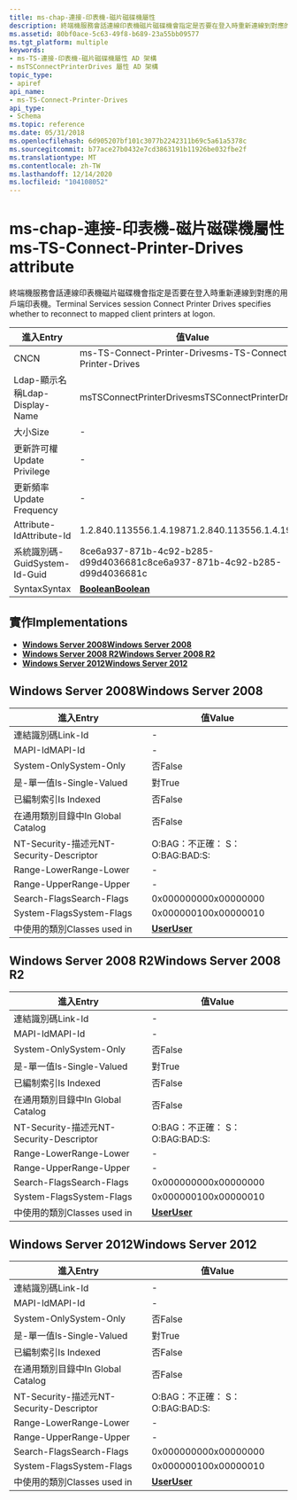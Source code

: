 ```yaml
---
title: ms-chap-連接-印表機-磁片磁碟機屬性
description: 終端機服務會話連線印表機磁片磁碟機會指定是否要在登入時重新連線到對應的用戶端印表機。
ms.assetid: 80bf0ace-5c63-49f8-b689-23a55bb09577
ms.tgt_platform: multiple
keywords:
- ms-TS-連接-印表機-磁片磁碟機屬性 AD 架構
- msTSConnectPrinterDrives 屬性 AD 架構
topic_type:
- apiref
api_name:
- ms-TS-Connect-Printer-Drives
api_type:
- Schema
ms.topic: reference
ms.date: 05/31/2018
ms.openlocfilehash: 6d905207bf101c3077b2242311b69c5a61a5378c
ms.sourcegitcommit: b77ace27b0432e7cd3863191b11926be032fbe2f
ms.translationtype: MT
ms.contentlocale: zh-TW
ms.lasthandoff: 12/14/2020
ms.locfileid: "104108052"
---
```

# <a name="ms-ts-connect-printer-drives-attribute"></a><span data-ttu-id="bfc98-105">ms-chap-連接-印表機-磁片磁碟機屬性</span><span class="sxs-lookup"><span data-stu-id="bfc98-105">ms-TS-Connect-Printer-Drives attribute</span></span>

<span data-ttu-id="bfc98-106">終端機服務會話連線印表機磁片磁碟機會指定是否要在登入時重新連線到對應的用戶端印表機。</span><span class="sxs-lookup"><span data-stu-id="bfc98-106">Terminal Services session Connect Printer Drives specifies whether to reconnect to mapped client printers at logon.</span></span>



| <span data-ttu-id="bfc98-107">進入</span><span class="sxs-lookup"><span data-stu-id="bfc98-107">Entry</span></span> | <span data-ttu-id="bfc98-108">值</span><span class="sxs-lookup"><span data-stu-id="bfc98-108">Value</span></span> |
|-------------------|--------------------------------------|
| <span data-ttu-id="bfc98-109">CN</span><span class="sxs-lookup"><span data-stu-id="bfc98-109">CN</span></span>                | <span data-ttu-id="bfc98-110">ms-TS-Connect-Printer-Drives</span><span class="sxs-lookup"><span data-stu-id="bfc98-110">ms-TS-Connect-Printer-Drives</span></span>         |
| <span data-ttu-id="bfc98-111">Ldap-顯示名稱</span><span class="sxs-lookup"><span data-stu-id="bfc98-111">Ldap-Display-Name</span></span> | <span data-ttu-id="bfc98-112">msTSConnectPrinterDrives</span><span class="sxs-lookup"><span data-stu-id="bfc98-112">msTSConnectPrinterDrives</span></span>             |
| <span data-ttu-id="bfc98-113">大小</span><span class="sxs-lookup"><span data-stu-id="bfc98-113">Size</span></span>              | \-                                   |
| <span data-ttu-id="bfc98-114">更新許可權</span><span class="sxs-lookup"><span data-stu-id="bfc98-114">Update Privilege</span></span>  | \-                                   |
| <span data-ttu-id="bfc98-115">更新頻率</span><span class="sxs-lookup"><span data-stu-id="bfc98-115">Update Frequency</span></span>  | \-                                   |
| <span data-ttu-id="bfc98-116">Attribute-Id</span><span class="sxs-lookup"><span data-stu-id="bfc98-116">Attribute-Id</span></span>      | <span data-ttu-id="bfc98-117">1.2.840.113556.1.4.1987</span><span class="sxs-lookup"><span data-stu-id="bfc98-117">1.2.840.113556.1.4.1987</span></span>              |
| <span data-ttu-id="bfc98-118">系統識別碼-Guid</span><span class="sxs-lookup"><span data-stu-id="bfc98-118">System-Id-Guid</span></span>    | <span data-ttu-id="bfc98-119">8ce6a937-871b-4c92-b285-d99d4036681c</span><span class="sxs-lookup"><span data-stu-id="bfc98-119">8ce6a937-871b-4c92-b285-d99d4036681c</span></span> |
| <span data-ttu-id="bfc98-120">Syntax</span><span class="sxs-lookup"><span data-stu-id="bfc98-120">Syntax</span></span>            | [<span data-ttu-id="bfc98-121">**Boolean**</span><span class="sxs-lookup"><span data-stu-id="bfc98-121">**Boolean**</span></span>](s-boolean.md)         |



## <a name="implementations"></a><span data-ttu-id="bfc98-122">實作</span><span class="sxs-lookup"><span data-stu-id="bfc98-122">Implementations</span></span>

-   [<span data-ttu-id="bfc98-123">**Windows Server 2008**</span><span class="sxs-lookup"><span data-stu-id="bfc98-123">**Windows Server 2008**</span></span>](#windows-server-2008)
-   [<span data-ttu-id="bfc98-124">**Windows Server 2008 R2**</span><span class="sxs-lookup"><span data-stu-id="bfc98-124">**Windows Server 2008 R2**</span></span>](#windows-server-2008-r2)
-   [<span data-ttu-id="bfc98-125">**Windows Server 2012**</span><span class="sxs-lookup"><span data-stu-id="bfc98-125">**Windows Server 2012**</span></span>](#windows-server-2012)

## <a name="windows-server-2008"></a><span data-ttu-id="bfc98-126">Windows Server 2008</span><span class="sxs-lookup"><span data-stu-id="bfc98-126">Windows Server 2008</span></span>



| <span data-ttu-id="bfc98-127">進入</span><span class="sxs-lookup"><span data-stu-id="bfc98-127">Entry</span></span> | <span data-ttu-id="bfc98-128">值</span><span class="sxs-lookup"><span data-stu-id="bfc98-128">Value</span></span> |
|------------------------|-----------------------------------|
| <span data-ttu-id="bfc98-129">連結識別碼</span><span class="sxs-lookup"><span data-stu-id="bfc98-129">Link-Id</span></span>                | \-                                |
| <span data-ttu-id="bfc98-130">MAPI-Id</span><span class="sxs-lookup"><span data-stu-id="bfc98-130">MAPI-Id</span></span>                | \-                                |
| <span data-ttu-id="bfc98-131">System-Only</span><span class="sxs-lookup"><span data-stu-id="bfc98-131">System-Only</span></span>            | <span data-ttu-id="bfc98-132">否</span><span class="sxs-lookup"><span data-stu-id="bfc98-132">False</span></span>                             |
| <span data-ttu-id="bfc98-133">是-單一值</span><span class="sxs-lookup"><span data-stu-id="bfc98-133">Is-Single-Valued</span></span>       | <span data-ttu-id="bfc98-134">對</span><span class="sxs-lookup"><span data-stu-id="bfc98-134">True</span></span>                              |
| <span data-ttu-id="bfc98-135">已編制索引</span><span class="sxs-lookup"><span data-stu-id="bfc98-135">Is Indexed</span></span>             | <span data-ttu-id="bfc98-136">否</span><span class="sxs-lookup"><span data-stu-id="bfc98-136">False</span></span>                             |
| <span data-ttu-id="bfc98-137">在通用類別目錄中</span><span class="sxs-lookup"><span data-stu-id="bfc98-137">In Global Catalog</span></span>      | <span data-ttu-id="bfc98-138">否</span><span class="sxs-lookup"><span data-stu-id="bfc98-138">False</span></span>                             |
| <span data-ttu-id="bfc98-139">NT-Security-描述元</span><span class="sxs-lookup"><span data-stu-id="bfc98-139">NT-Security-Descriptor</span></span> | <span data-ttu-id="bfc98-140">O:BAG：不正確： S：</span><span class="sxs-lookup"><span data-stu-id="bfc98-140">O:BAG:BAD:S:</span></span>                      |
| <span data-ttu-id="bfc98-141">Range-Lower</span><span class="sxs-lookup"><span data-stu-id="bfc98-141">Range-Lower</span></span>            | \-                                |
| <span data-ttu-id="bfc98-142">Range-Upper</span><span class="sxs-lookup"><span data-stu-id="bfc98-142">Range-Upper</span></span>            | \-                                |
| <span data-ttu-id="bfc98-143">Search-Flags</span><span class="sxs-lookup"><span data-stu-id="bfc98-143">Search-Flags</span></span>           | <span data-ttu-id="bfc98-144">0x00000000</span><span class="sxs-lookup"><span data-stu-id="bfc98-144">0x00000000</span></span>                        |
| <span data-ttu-id="bfc98-145">System-Flags</span><span class="sxs-lookup"><span data-stu-id="bfc98-145">System-Flags</span></span>           | <span data-ttu-id="bfc98-146">0x00000010</span><span class="sxs-lookup"><span data-stu-id="bfc98-146">0x00000010</span></span>                        |
| <span data-ttu-id="bfc98-147">中使用的類別</span><span class="sxs-lookup"><span data-stu-id="bfc98-147">Classes used in</span></span>        | [<span data-ttu-id="bfc98-148">**User**</span><span class="sxs-lookup"><span data-stu-id="bfc98-148">**User**</span></span>](c-user.md)<br/> |



## <a name="windows-server-2008-r2"></a><span data-ttu-id="bfc98-149">Windows Server 2008 R2</span><span class="sxs-lookup"><span data-stu-id="bfc98-149">Windows Server 2008 R2</span></span>



| <span data-ttu-id="bfc98-150">進入</span><span class="sxs-lookup"><span data-stu-id="bfc98-150">Entry</span></span> | <span data-ttu-id="bfc98-151">值</span><span class="sxs-lookup"><span data-stu-id="bfc98-151">Value</span></span> |
|------------------------|-----------------------------------|
| <span data-ttu-id="bfc98-152">連結識別碼</span><span class="sxs-lookup"><span data-stu-id="bfc98-152">Link-Id</span></span>                | \-                                |
| <span data-ttu-id="bfc98-153">MAPI-Id</span><span class="sxs-lookup"><span data-stu-id="bfc98-153">MAPI-Id</span></span>                | \-                                |
| <span data-ttu-id="bfc98-154">System-Only</span><span class="sxs-lookup"><span data-stu-id="bfc98-154">System-Only</span></span>            | <span data-ttu-id="bfc98-155">否</span><span class="sxs-lookup"><span data-stu-id="bfc98-155">False</span></span>                             |
| <span data-ttu-id="bfc98-156">是-單一值</span><span class="sxs-lookup"><span data-stu-id="bfc98-156">Is-Single-Valued</span></span>       | <span data-ttu-id="bfc98-157">對</span><span class="sxs-lookup"><span data-stu-id="bfc98-157">True</span></span>                              |
| <span data-ttu-id="bfc98-158">已編制索引</span><span class="sxs-lookup"><span data-stu-id="bfc98-158">Is Indexed</span></span>             | <span data-ttu-id="bfc98-159">否</span><span class="sxs-lookup"><span data-stu-id="bfc98-159">False</span></span>                             |
| <span data-ttu-id="bfc98-160">在通用類別目錄中</span><span class="sxs-lookup"><span data-stu-id="bfc98-160">In Global Catalog</span></span>      | <span data-ttu-id="bfc98-161">否</span><span class="sxs-lookup"><span data-stu-id="bfc98-161">False</span></span>                             |
| <span data-ttu-id="bfc98-162">NT-Security-描述元</span><span class="sxs-lookup"><span data-stu-id="bfc98-162">NT-Security-Descriptor</span></span> | <span data-ttu-id="bfc98-163">O:BAG：不正確： S：</span><span class="sxs-lookup"><span data-stu-id="bfc98-163">O:BAG:BAD:S:</span></span>                      |
| <span data-ttu-id="bfc98-164">Range-Lower</span><span class="sxs-lookup"><span data-stu-id="bfc98-164">Range-Lower</span></span>            | \-                                |
| <span data-ttu-id="bfc98-165">Range-Upper</span><span class="sxs-lookup"><span data-stu-id="bfc98-165">Range-Upper</span></span>            | \-                                |
| <span data-ttu-id="bfc98-166">Search-Flags</span><span class="sxs-lookup"><span data-stu-id="bfc98-166">Search-Flags</span></span>           | <span data-ttu-id="bfc98-167">0x00000000</span><span class="sxs-lookup"><span data-stu-id="bfc98-167">0x00000000</span></span>                        |
| <span data-ttu-id="bfc98-168">System-Flags</span><span class="sxs-lookup"><span data-stu-id="bfc98-168">System-Flags</span></span>           | <span data-ttu-id="bfc98-169">0x00000010</span><span class="sxs-lookup"><span data-stu-id="bfc98-169">0x00000010</span></span>                        |
| <span data-ttu-id="bfc98-170">中使用的類別</span><span class="sxs-lookup"><span data-stu-id="bfc98-170">Classes used in</span></span>        | [<span data-ttu-id="bfc98-171">**User**</span><span class="sxs-lookup"><span data-stu-id="bfc98-171">**User**</span></span>](c-user.md)<br/> |



## <a name="windows-server-2012"></a><span data-ttu-id="bfc98-172">Windows Server 2012</span><span class="sxs-lookup"><span data-stu-id="bfc98-172">Windows Server 2012</span></span>



| <span data-ttu-id="bfc98-173">進入</span><span class="sxs-lookup"><span data-stu-id="bfc98-173">Entry</span></span> | <span data-ttu-id="bfc98-174">值</span><span class="sxs-lookup"><span data-stu-id="bfc98-174">Value</span></span> |
|------------------------|-----------------------------------|
| <span data-ttu-id="bfc98-175">連結識別碼</span><span class="sxs-lookup"><span data-stu-id="bfc98-175">Link-Id</span></span>                | \-                                |
| <span data-ttu-id="bfc98-176">MAPI-Id</span><span class="sxs-lookup"><span data-stu-id="bfc98-176">MAPI-Id</span></span>                | \-                                |
| <span data-ttu-id="bfc98-177">System-Only</span><span class="sxs-lookup"><span data-stu-id="bfc98-177">System-Only</span></span>            | <span data-ttu-id="bfc98-178">否</span><span class="sxs-lookup"><span data-stu-id="bfc98-178">False</span></span>                             |
| <span data-ttu-id="bfc98-179">是-單一值</span><span class="sxs-lookup"><span data-stu-id="bfc98-179">Is-Single-Valued</span></span>       | <span data-ttu-id="bfc98-180">對</span><span class="sxs-lookup"><span data-stu-id="bfc98-180">True</span></span>                              |
| <span data-ttu-id="bfc98-181">已編制索引</span><span class="sxs-lookup"><span data-stu-id="bfc98-181">Is Indexed</span></span>             | <span data-ttu-id="bfc98-182">否</span><span class="sxs-lookup"><span data-stu-id="bfc98-182">False</span></span>                             |
| <span data-ttu-id="bfc98-183">在通用類別目錄中</span><span class="sxs-lookup"><span data-stu-id="bfc98-183">In Global Catalog</span></span>      | <span data-ttu-id="bfc98-184">否</span><span class="sxs-lookup"><span data-stu-id="bfc98-184">False</span></span>                             |
| <span data-ttu-id="bfc98-185">NT-Security-描述元</span><span class="sxs-lookup"><span data-stu-id="bfc98-185">NT-Security-Descriptor</span></span> | <span data-ttu-id="bfc98-186">O:BAG：不正確： S：</span><span class="sxs-lookup"><span data-stu-id="bfc98-186">O:BAG:BAD:S:</span></span>                      |
| <span data-ttu-id="bfc98-187">Range-Lower</span><span class="sxs-lookup"><span data-stu-id="bfc98-187">Range-Lower</span></span>            | \-                                |
| <span data-ttu-id="bfc98-188">Range-Upper</span><span class="sxs-lookup"><span data-stu-id="bfc98-188">Range-Upper</span></span>            | \-                                |
| <span data-ttu-id="bfc98-189">Search-Flags</span><span class="sxs-lookup"><span data-stu-id="bfc98-189">Search-Flags</span></span>           | <span data-ttu-id="bfc98-190">0x00000000</span><span class="sxs-lookup"><span data-stu-id="bfc98-190">0x00000000</span></span>                        |
| <span data-ttu-id="bfc98-191">System-Flags</span><span class="sxs-lookup"><span data-stu-id="bfc98-191">System-Flags</span></span>           | <span data-ttu-id="bfc98-192">0x00000010</span><span class="sxs-lookup"><span data-stu-id="bfc98-192">0x00000010</span></span>                        |
| <span data-ttu-id="bfc98-193">中使用的類別</span><span class="sxs-lookup"><span data-stu-id="bfc98-193">Classes used in</span></span>        | [<span data-ttu-id="bfc98-194">**User**</span><span class="sxs-lookup"><span data-stu-id="bfc98-194">**User**</span></span>](c-user.md)<br/> |



 

 





